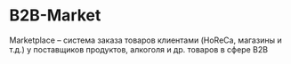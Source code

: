 # B2B-Market
Marketplace – cистема заказа товаров клиентами (HoReCa, магазины и т.д.) у поставщиков продуктов, алкоголя и др. товаров в сфере B2B

